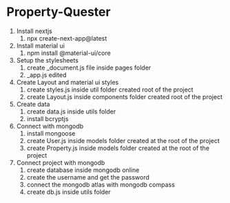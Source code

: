 # Property-Quester

1. Install nextjs
   1. npx create-next-app@latest
2. Install material ui
   1. npm install @material-ui/core
3. Setup the stylesheets
   1. create \_document.js file inside pages folder
   2. \_app.js edited
4. Create Layout and material ui styles
   1. create styles.js inside util folder created root of the project
   2. create Layout.js inside components folder created root of the project
5. Create data
   1. create data.js inside utils folder
   2. install bcryptjs
6. Connect with mongodb
   1. install mongoose
   2. create User.js inside models folder created at the root of the project
   3. create Property.js inside models folder created at the root of the project
7. Connect project with mongodb
   1. create database inside mongodb online
   2. create the username and get the password
   3. connect the mongodb atlas with mongodb compass
   4. create db.js inside utils folder
